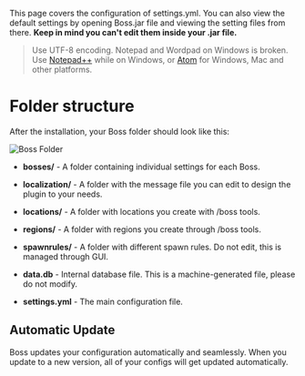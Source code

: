 This page covers the configuration of settings.yml. You can also view the default settings by opening Boss.jar file and viewing the setting files from there. **Keep in mind you can't edit them inside your .jar file.**

> Use UTF-8 encoding. Notepad and Wordpad on Windows is broken. Use [Notepad++](https://notepad-plus-plus.org/) while on Windows, or [Atom](https://atom.io/) for Windows, Mac and other platforms.

# Folder structure

After the installation, your Boss folder should look like this:

![Boss Folder](https://i.imgur.com/gJ9EDww.png)

* **bosses/** - A folder containing individual settings for each Boss.
* **localization/** - A folder with the message file you can edit to design the plugin to your needs.
* **locations/** - A folder with locations you create with /boss tools.
* **regions/** - A folder with regions you create through /boss tools.
* **spawnrules/** - A folder with different spawn rules. Do not edit, this is managed through GUI.

* **data.db** - Internal database file. This is a machine-generated file, please do not modify.
* **settings.yml** - The main configuration file.

## Automatic Update
Boss updates your configuration automatically and seamlessly. When you update to a new version, all of your configs will get updated automatically.